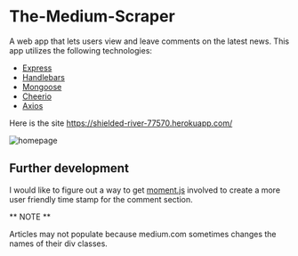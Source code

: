 # The-Medium-Scraper

A web app that lets users view and leave comments on the latest news. This app utilizes the following technologies:

* [Express][1]
* [Handlebars][2]
* [Mongoose][3]
* [Cheerio][4]
* [Axios][5] 

Here is the site https://shielded-river-77570.herokuapp.com/

![homepage](https://lh3.googleusercontent.com/zBfFU3Kz1lrJU6l3fxuPzgFGL3GqAo6SGvLltGhAMkKciwTSMUD2qCoJQqd51f3tVkTe292Qn9uMEQfik8qad3y6Mw-JwwD3iAr66dYV1RMG-w7LWZJRfu0bHF_xEz4uAps3lXm4PA=w2400)


[1]: https://expressjs.com
[2]: https://handlebarsjs.com
[3]: https://mongoosejs.com
[4]: https://npmjs.com/package/cheerio
[5]: https://npmjs.com/package/axios
[6]: https://momentjs.com


## Further development
I would like to figure out a way to get [moment.js][6] involved to create a more user friendly time stamp for the comment section. 

** NOTE **

Articles may not populate because medium.com sometimes changes the names of 
their div classes.


